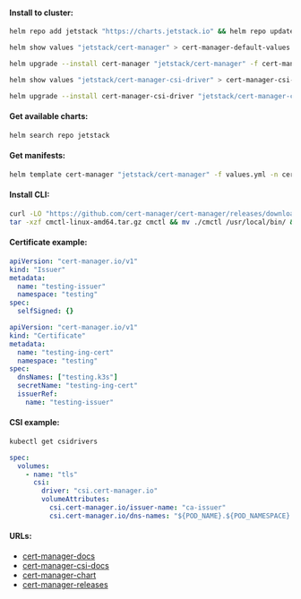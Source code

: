 #### Install to cluster:
```bash
helm repo add jetstack "https://charts.jetstack.io" && helm repo update
```
```bash
helm show values "jetstack/cert-manager" > cert-manager-default-values.yml
```
```bash
helm upgrade --install cert-manager "jetstack/cert-manager" -f cert-manager-values.yml -n cert-manager --create-namespace
```
```bash
helm show values "jetstack/cert-manager-csi-driver" > cert-manager-csi-default-values.yml
```
```bash
helm upgrade --install cert-manager-csi-driver "jetstack/cert-manager-csi-driver" -f cert-manager-csi-values.yml -n cert-manager
```

#### Get available charts:
```bash
helm search repo jetstack
```

#### Get manifests:
```bash
helm template cert-manager "jetstack/cert-manager" -f values.yml -n cert-manager > cert-manager-manifests.yml
```

#### Install CLI:
```bash
curl -LO "https://github.com/cert-manager/cert-manager/releases/download/v${version}/cmctl-linux-amd64.tar.gz" && \
tar -xzf cmctl-linux-amd64.tar.gz cmctl && mv ./cmctl /usr/local/bin/ && rm -f cmctl-linux-amd64.tar.gz
```

#### Certificate example:
```yaml
apiVersion: "cert-manager.io/v1"
kind: "Issuer"
metadata:
  name: "testing-issuer"
  namespace: "testing"
spec:
  selfSigned: {}
```
```yaml
apiVersion: "cert-manager.io/v1"
kind: "Certificate"
metadata:
  name: "testing-ing-cert"
  namespace: "testing"
spec:
  dnsNames: ["testing.k3s"]
  secretName: "testing-ing-cert"
  issuerRef:
    name: "testing-issuer"
```

#### CSI example:
```bash
kubectl get csidrivers
```
```yaml
spec:
  volumes:
    - name: "tls"
      csi:
        driver: "csi.cert-manager.io"
        volumeAttributes:
          csi.cert-manager.io/issuer-name: "ca-issuer"
          csi.cert-manager.io/dns-names: "${POD_NAME}.${POD_NAMESPACE}.svc.cluster.local"
```

#### URLs:
- [cert-manager-docs](https://cert-manager.io/docs/)
- [cert-manager-csi-docs](https://cert-manager.io/docs/usage/csi/)
- [cert-manager-chart](https://artifacthub.io/packages/helm/cert-manager/cert-manager)
- [cert-manager-releases](https://github.com/cert-manager/cert-manager/releases)
